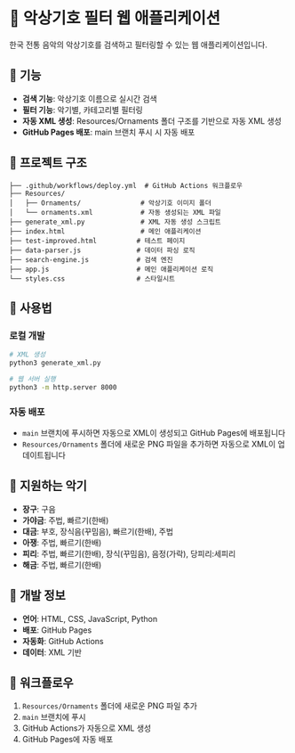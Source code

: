 # 🎵 악상기호 필터 웹 애플리케이션

한국 전통 음악의 악상기호를 검색하고 필터링할 수 있는 웹 애플리케이션입니다.

## 🚀 기능

- **검색 기능**: 악상기호 이름으로 실시간 검색
- **필터 기능**: 악기별, 카테고리별 필터링
- **자동 XML 생성**: Resources/Ornaments 폴더 구조를 기반으로 자동 XML 생성
- **GitHub Pages 배포**: main 브랜치 푸시 시 자동 배포

## 📁 프로젝트 구조

```
├── .github/workflows/deploy.yml  # GitHub Actions 워크플로우
├── Resources/
│   ├── Ornaments/               # 악상기호 이미지 폴더
│   └── ornaments.xml            # 자동 생성되는 XML 파일
├── generate_xml.py              # XML 자동 생성 스크립트
├── index.html                   # 메인 애플리케이션
├── test-improved.html          # 테스트 페이지
├── data-parser.js              # 데이터 파싱 로직
├── search-engine.js            # 검색 엔진
├── app.js                      # 메인 애플리케이션 로직
└── styles.css                  # 스타일시트
```

## 🔧 사용법

### 로컬 개발
```bash
# XML 생성
python3 generate_xml.py

# 웹 서버 실행
python3 -m http.server 8000
```

### 자동 배포
- `main` 브랜치에 푸시하면 자동으로 XML이 생성되고 GitHub Pages에 배포됩니다
- `Resources/Ornaments` 폴더에 새로운 PNG 파일을 추가하면 자동으로 XML이 업데이트됩니다

## 🎯 지원하는 악기

- **장구**: 구음
- **가야금**: 주법, 빠르기(한배)
- **대금**: 부호, 장식음(꾸밈음), 빠르기(한배), 주법
- **아쟁**: 주법, 빠르기(한배)
- **피리**: 주법, 빠르기(한배), 장식(꾸밈음), 음정(가락), 당피리:세피리
- **해금**: 주법, 빠르기(한배)

## 📝 개발 정보

- **언어**: HTML, CSS, JavaScript, Python
- **배포**: GitHub Pages
- **자동화**: GitHub Actions
- **데이터**: XML 기반

## 🔄 워크플로우

1. `Resources/Ornaments` 폴더에 새로운 PNG 파일 추가
2. `main` 브랜치에 푸시
3. GitHub Actions가 자동으로 XML 생성
4. GitHub Pages에 자동 배포